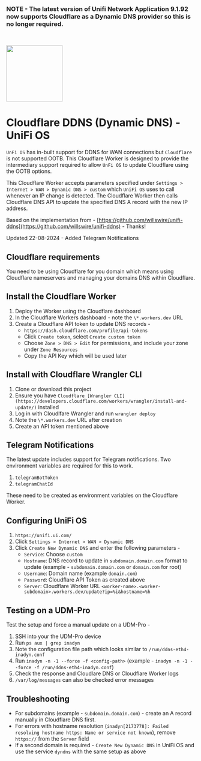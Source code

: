 ### NOTE - The latest version of Unifi Network Application 9.1.92 now supports Cloudflare as a Dynamic DNS provider so this is no longer required.
<br/>

 <p float="left">
<img src="https://www.cloudflare.com/img/logo-cloudflare.svg" width="150">  
</p>

# Cloudflare DDNS (Dynamic DNS) - UniFi OS

`UnFi OS` has in-built support for DDNS for WAN connections but `Cloudflare` is not supported OOTB. This Cloudflare Worker is designed to provide the intermediary support required to allow `UnFi OS` to update Cloudflare using the OOTB options.

This Cloudflare Worker accepts parameters specified under `Settings > Internet > WAN > Dynamic DNS > custom` which `UniFi OS` uses to call whenever an IP change is detected. The Cloudflare Worker then calls Cloudflare DNS API to update the specified DNS A record with the new IP address.

Based on the implementation from - [https://github.com/willswire/unifi-ddns⁠](https://github.com/willswire/unifi-ddns) - Thanks!

Updated 22-08-2024 - Added Telegram Notifications

## Cloudflare requirements

You need to be using Cloudflare for you domain which means using Cloudflare nameservers and managing your domains DNS within Cloudflare.

## Install the Cloudflare Worker

1. Deploy the Worker using the Cloudflare dashboard
2. In the Cloudflare Workers dashboard - note the `\*.workers.dev` URL
4. Create a Cloudflare API token to update DNS records - 
   - `https://dash.cloudflare.com/profile/api-tokens`
   - Click `Create token`, select `Create custom token`
   - Choose `Zone > DNS > Edit` for permissions, and include your zone under `Zone Resources` 
   - Copy the API Key which will be used later

## Install with Cloudflare Wrangler CLI

1. Clone or download this project
2. Ensure you have `Cloudflare [Wrangler CLI](https://developers.cloudflare.com/workers/wrangler/install-and-update/)` installed
3. Log in with Cloudlfare Wrangler and run `wrangler deploy`
4. Note the `\*.workers.dev` URL after creation
5. Create an API token mentioned above

## Telegram Notifications

The latest update includes support for Telegram notifications. Two environment variables are required for this to work. 
1. `telegramBotToken`
2. `telegramChatId`

These need to be created as environment variables on the Cloudflare Worker.

## Configuring UniFi OS

1. `https://unifi.ui.com/`
2. Click `Settings > Internet > WAN > Dynamic DNS`
3. Click `Create New Dynamic DNS` and enter the following parameters -
   - `Service`: Choose `custom`
   - `Hostname`: DNS record to update in `subdomain.domain.com` format to update (example - `subdomain.domain.com` or `domain.com` for root)
   - `Username`: Domain name (example `domain.com`)
   - `Password`: Cloudflare API Token as created above
   - `Server`: Cloudflare Worker URL `<worker-name>.<worker-subdomain>.workers.dev/update?ip=%i&hostname=%h`

## Testing on a UDM-Pro
Test the setup and force a manual update on a UDM-Pro -
1. SSH into your the UDM-Pro device
2. Run `ps aux | grep inadyn`
3. Note the configuration file path which looks similar to `/run/ddns-eth4-inadyn.conf`
4. Run `inadyn -n -1 --force -f <config-path>` (example - `inadyn -n -1 --force -f /run/ddns-eth4-inadyn.conf`)
5. Check the response and Cloudlare DNS or Cloudflare Worker logs
6. `/var/log/messages` can also be checked error messages

## Troubleshooting

- For subdomains (example - `subdomain.domain.com`) - create an A record manually in Cloudflare DNS first.
- For errors with hostname resolution (`inadyn[2173778]: Failed resolving hostname https: Name or service not known`), remove `https://` from the `Server` field
- If a second domain is required - `Create New Dynamic DNS` in UniFi OS and use the service `dyndns` with the same setup as above
